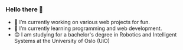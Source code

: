 ### Hello there 👋

- 🔭 I’m currently working on various web projects for fun.
- 🌱 I’m currently learning programming and web development.
- 😊 I am studying for a bachelor's degree in Robotics and Intelligent Systems at the University of Oslo (UiO)

<!--
**pvk05/pvk05** is a ✨ _special_ ✨ repository because its `README.md` (this file) appears on your GitHub profile.

Here are some ideas to get you started:

- 🔭 I’m currently working on ...
- 🌱 I’m currently learning ...
- 👯 I’m looking to collaborate on ...
- 🤔 I’m looking for help with ...
- 💬 Ask me about ...
- 📫 How to reach me: ...
- 😄 Pronouns: ...
- ⚡ Fun fact: ...
-->
